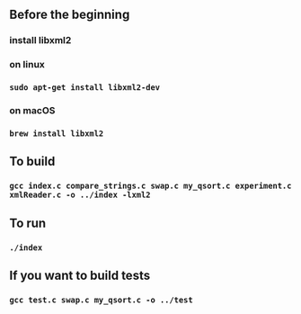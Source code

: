 ## Before the beginning

### install libxml2

### on linux

### `sudo apt-get install libxml2-dev`

### on macOS

### `brew install libxml2`

## To build

### `gcc index.c compare_strings.c swap.c my_qsort.c experiment.c xmlReader.c -o ../index -lxml2`

## To run

### `./index`

## If you want to build tests

### `gcc test.c swap.c my_qsort.c -o ../test`